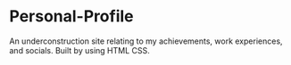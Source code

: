 # Personal-Profile
An underconstruction site relating to my achievements, work experiences, and socials. Built by using HTML CSS.
